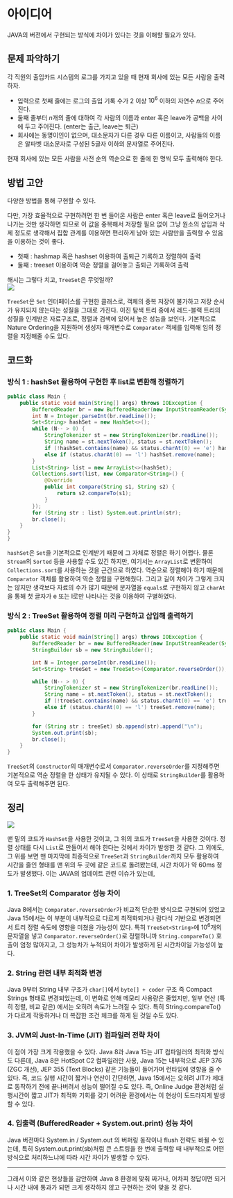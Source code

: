 # 아이디어
JAVA의 버전에서 구현되는 방식에 차이가 있다는 것을 이해할 필요가 있다.

## 문제 파악하기
각 직원의 출입카드 시스템의 로그를 가지고 있을 때 현재 회사에 있는 모든 사람을 출력하자.

- 입력으로 첫째 줄에는 로그의 출입 기록 수가 2 이상 $10^6$ 이하의 자연수 $n$으로 주어진다.
- 둘째 줄부터 $n$개의 줄에 대하여 각 사람의 이름과 enter 혹은 leave가 공백을 사이에 두고 주어진다. (enter는 출근, leave는 퇴근)
- 회사에는 동명이인이 없으며, 대소문자가 다른 경우 다른 이름이고, 사람들의 이름은 알파벳 대소문자로 구성된 5글자 이하의 문자열로 주어진다.

현재 회사에 있는 모든 사람을 사전 순의 역순으로 한 줄에 한 명씩 모두 출력해야 한다.

## 방법 고안
다양한 방법을 통해 구현할 수 있다.

다만, 가장 효율적으로 구현하려면 한 번 들어온 사람은 enter 혹은 leave로 들어오거나 나가는 것만 생각하면 되므로 이 값을 중복해서 저장할 필요 없이 그냥 원소의 삽입과 삭제 정도로 생각해서 집합 관계를 이용하면 편리하게 남아 있는 사람만을 출력할 수 있음을 이용하는 것이 좋다.

- 첫째 : hashmap 혹은 hashset 이용하여 출퇴근 기록하고 정렬하여 출력
- 둘째 : treeset 이용하여 역순 정렬을 걸어놓고 출퇴근 기록하여 출력

해시는 그렇다 치고, `TreeSet`은 무엇일까?   
![](https://velog.velcdn.com/images/aoi-aoba/post/02f56da7-2c3c-43f8-a1f6-2c3d863b68d8/image.png)

`TreeSet`은 `Set` 인터페이스를 구현한 클래스로, 객체의 중복 저장이 불가하고 저장 순서가 유지되지 않는다는 성질을 그대로 가진다. 이진 탐색 트리 중에서 레드-블랙 트리의 성질을 인계받은 자료구조로, 정렬과 검색에 있어서 높은 성능을 보인다. 기본적으로 Nature Ordering을 지원하며 생성자 매개변수로 `Comparator` 객체를 입력해 임의 정렬을 지정해줄 수도 있다.

## 코드화
### 방식 1 : hashSet 활용하여 구현한 후 list로 변환해 정렬하기
```JAVA
public class Main {
    public static void main(String[] args) throws IOException {
        BufferedReader br = new BufferedReader(new InputStreamReader(System.in));
        int N = Integer.parseInt(br.readLine());
        Set<String> hashSet = new HashSet<>();
        while (N-- > 0) {
            StringTokenizer st = new StringTokenizer(br.readLine());
            String name = st.nextToken(), status = st.nextToken();
            if (!hashSet.contains(name) && status.charAt(0) == 'e') hashSet.add(name);
            else if (status.charAt(0) == 'l') hashSet.remove(name);
        }
        List<String> list = new ArrayList<>(hashSet);
        Collections.sort(list, new Comparator<String>() {
            @Override
            public int compare(String s1, String s2) {
                return s2.compareTo(s1);
            }
        });
        for (String str : list) System.out.println(str);
        br.close();
    }
}
}
```
`hashSet`은 `Set`을 기본적으로 인계받기 때문에 그 자체로 정렬은 하기 어렵다. 물론 `Stream`의 `Sorted` 등을 사용할 수도 있긴 하지만, 여기서는 `ArrayList`로 변환하여 `Collections.sort`를 사용하는 것을 근간으로 하였다. 역순으로 정렬해야 하기 때문에 `Comparator` 객체를 활용하여 역순 정렬을 구현해줬다. 그리고 길이 차이가 그렇게 크지는 않지만 생각보다 자료의 수가 많기 때문에 문자열을 `equals`로 구현하지 않고 `charAt`을 통해 첫 글자가 e 또는 l로만 나타나는 것을 이용하여 구별하였다.

### 방식 2 : TreeSet 활용하여 정렬 미리 구현하고 삽입해 출력하기
```JAVA
public class Main {
    public static void main(String[] args) throws IOException {
        BufferedReader br = new BufferedReader(new InputStreamReader(System.in));
        StringBuilder sb = new StringBuilder();

        int N = Integer.parseInt(br.readLine());
        Set<String> treeSet = new TreeSet<>(Comparator.reverseOrder());

        while (N-- > 0) {
            StringTokenizer st = new StringTokenizer(br.readLine());
            String name = st.nextToken(), status = st.nextToken();
            if (!treeSet.contains(name) && status.charAt(0) == 'e') treeSet.add(name);
            else if (status.charAt(0) == 'l') treeSet.remove(name);
        }

        for (String str : treeSet) sb.append(str).append("\n");
        System.out.print(sb);
        br.close();
    }
}
```

`TreeSet`의 `Constructor`의 매개변수로서 `Comparator.reverseOrder`를 지정해주면 기본적으로 역순 정렬을 한 상태가 유지될 수 있다. 이 상태로 `StringBuilder`를 활용하여 모두 출력해주면 된다.

## 정리
![](https://velog.velcdn.com/images/aoi-aoba/post/c2a1bfc1-ef80-4d52-88b7-779cd62164e9/image.png)

맨 밑의 코드가 `HashSet`을 사용한 것이고, 그 위의 코드가 `TreeSet`을 사용한 것이다. 정렬 상태를 다시 `List`로 만들어서 해야 한다는 것에서 차이가 발생한 것 같다. 그 외에도, 그 위를 보면 맨 마지막에 최종적으로 `TreeSet`과 `StringBuilder`까지 모두 활용하여 시간을 줄인 형태를 맨 위의 두 곳에 같은 코드로 돌려봤는데, 시간 차이가 약 60ms 정도가 발생했다. 이는 JAVA의 업데이트 관련 이슈가 있는데,

### 1. TreeSet의 Comparator 성능 차이
Java 8에서는 `Comparator.reverseOrder`가 비교적 단순한 방식으로 구현되어 있었고 Java 15에서는 이 부분이 내부적으로 다르게 최적화되거나 람다식 기반으로 변경되면서 트리 정렬 속도에 영향을 미쳤을 가능성이 있다. 특히 `TreeSet<String>`에 $10^6$개의 문자열을 넣고 `Comparator.reverseOrder()`로 정렬하니까 `String.compareTo()` 호출이 엄청 많아지고, 그 성능차가 누적되어 차이가 발생하게 된 시간차이일 가능성이 높다.

### 2. String 관련 내부 최적화 변경
Java 9부터 String 내부 구조가 `char[]`에서 `byte[] + coder` 구조 즉 Compact Strings 형태로 변경되었는데, 이 변화로 인해 메모리 사용량은 줄었지만, 일부 연산 (특히 정렬, 비교 같은) 에서는 오히려 속도가 느려질 수 있다. 특히 String.compareTo()가 다르게 작동하거나 더 복잡한 조건 체크를 하게 된 것일 수도 있다.

### 3. JVM의 Just-In-Time (JIT) 컴파일러 전략 차이
이 점이 가장 크게 작용했을 수 있다. Java 8과 Java 15는 JIT 컴파일러의 최적화 방식도 다른데, Java 8은 HotSpot C2 컴파일러만 사용, Java 15는 내부적으로 JEP 376 (ZGC 개선), JEP 355 (Text Blocks) 같은 기능들이 들어가며 런타임에 영향을 줄 수 있다. 즉, 코드 실행 시간이 짧거나 연산이 간단하면, Java 15에서는 오히려 JIT가 제대로 동작하기 전에 끝나버려서 성능이 떨어질 수도 있다. 즉, Online Judge 환경처럼 실행시간이 짧고 JIT가 최적화 기회를 갖기 어려운 환경에서는 이 현상이 도드라지게 발생할 수 있다.

### 4. 입출력 (BufferedReader + System.out.print) 성능 차이
Java 버전마다 System.in / System.out 의 버퍼링 동작이나 flush 전략도 바뀔 수 있는데, 특히 System.out.print(sb)처럼 큰 스트링을 한 번에 출력할 때 내부적으로 어떤 방식으로 처리하느냐에 따라 시간 차이가 발생할 수 있다.

---

그래서 이와 같은 현상들을 감안하여 Java 8 환경에 맞춰 짜거나, 어차피 정답이면 되거나 시간 내에 통과가 되면 크게 생각하지 않고 구현하는 것이 맞을 것 같다.

